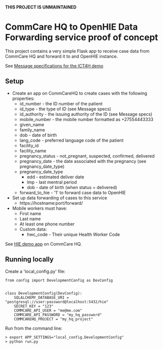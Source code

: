 **THIS PROJECT IS UNMAINTAINED**

# CommCare HQ to OpenHIE Data Forwarding service proof of concept
This project contains a very simple Flask app to receive case data from CommCare HQ
and forward it to and OpenHIE instance.

See [Message specifications for the ICT4H demo](https://jembiprojects.jira.com/wiki/display/NPRE/Save+Registration+Encounter)

## Setup
* Create an app on CommCareHQ to create cases with the following properties:
  * id_number - the ID number of the patient
  * id_type - the type of ID (see Message specs)
  * id_authority - the issuing authority of the ID (see Message specs)
  * mobile_number - the mobile number formatted as +27554443333
  * given_name
  * family_name
  * dob - date of birth
  * lang_code - preferred language code of the patient
  * facility_id
  * facility_name
  * pregnancy_status - not_pregnant, suspected, confirmed, delivered
  * pregnancy_date - the date associated with the pregnancy (see pregnancy_date_type)
  * pregnancy_date_type
    * edd - estimated deliver date
    * lmp - last mentral period
    * dob - date of birth (when status = delivered)
  * forward_to_hie - '1' to forward case data to OpenHIE
* Set up data forwarding of cases to this service
  * https://hostname:port/forward/
* Mobile workers must have:
  * First name
  * Last name
  * At least one phone number
  * Custom data:
    * hwc_code - Their unique Health Worker Code

See [HIE demo app](https://www.commcarehq.org/exchange/be1cb5a17c9ae6c398f31e38bc82e197/info/) on
 CommCare HQ.
 
 
## Running locally
Create a 'local_config.py' file:

    from config import DevelopmentConfig as DevConfig


    class DevelopmentConfig(DevConfig):
        SQLALCHEMY_DATABASE_URI = "postgresql://user:password@localhost:5432/hie"
        SECRET_KEY = "123"
        COMMCARE_API_USER = "me@me.com"
        COMMCARE_API_PASSWORD = "my_hq_password"
        COMMCAREHQ_PROJECT = "my_hq_project"
        
Run from the command line:

    > export APP_SETTINGS="local_config.DevelopmentConfig"
    > python run.py
